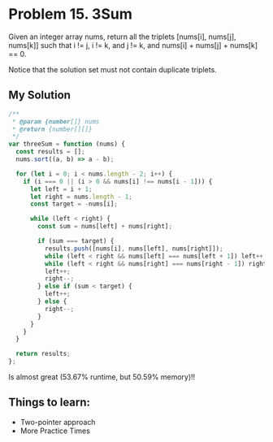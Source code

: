 # Problem 15. 3Sum

Given an integer array nums, return all the triplets [nums[i], nums[j], nums[k]] such that i != j, i != k, and j != k, and nums[i] + nums[j] + nums[k] == 0.

Notice that the solution set must not contain duplicate triplets.

## My Solution

```js
/**
 * @param {number[]} nums
 * @return {number[][]}
 */
var threeSum = function (nums) {
  const results = [];
  nums.sort((a, b) => a - b);

  for (let i = 0; i < nums.length - 2; i++) {
    if (i === 0 || (i > 0 && nums[i] !== nums[i - 1])) {
      let left = i + 1;
      let right = nums.length - 1;
      const target = -nums[i];

      while (left < right) {
        const sum = nums[left] + nums[right];

        if (sum === target) {
          results.push([nums[i], nums[left], nums[right]]);
          while (left < right && nums[left] === nums[left + 1]) left++;
          while (left < right && nums[right] === nums[right - 1]) right--;
          left++;
          right--;
        } else if (sum < target) {
          left++;
        } else {
          right--;
        }
      }
    }
  }

  return results;
};
```

Is almost great (53.67% runtime, but 50.59% memory)!!

## Things to learn:

- Two-pointer approach
- More Practice Times
